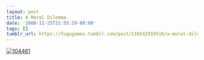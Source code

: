 ```yaml
---
layout: post
title: A Moral Dilemma
date: '2008-11-25T21:55:29-08:00'
tags: []
tumblr_url: https://fugugames.tumblr.com/post/110242919516/a-moral-dilemma
---
```

[![](http://itshardtofondlepenguins.com/wp-content/uploads/2008/11/104461.jpg "104461")](http://itshardtofondlepenguins.com/wp-content/uploads/2008/11/104461.jpg)

